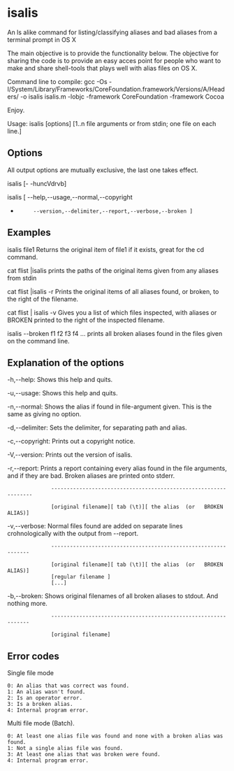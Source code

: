 isalis
======

An ls alike command for listing/classifying aliases and bad aliases from a terminal prompt in OS X

The main objective is to provide the functionality below. The objective for sharing the code
is to provide an easy acces point for people who want to make and share shell-tools that plays
well with alias files on OS X.

 Command line to compile:
  gcc -Os -I/System/Library/Frameworks/CoreFoundation.framework/Versions/A/Headers/ -o isalis isalis.m -lobjc  -framework CoreFoundation -framework Cocoa

Enjoy.

Usage: isalis [options] [1..n file arguments or from stdin; one file  on each line.]

Options
-------
  All output options are mutually exclusive, the last one takes effect.

  isalis [- -huncVdrvb]

  isalis [ --help,--usage,--normal,--copyright
-          --version,--delimiter,--report,--verbose,--broken ]

Examples
--------
  isalis file1
  Returns the original item of file1 if it exists, great for the cd command.

  cat flist |isalis 
  prints the paths of the original items given from any aliases from stdin

  cat flist |isalis -r
  Prints the original items of all aliases found, or broken, to the right
  of the filename.

  cat flist | isalis  -v
  Gives you a list of which files inspected, with aliases or BROKEN
  printed to the right of the inspected filename.

  isalis --broken f1 f2 f3 f4 ...
  prints all broken aliases found in the files given on the command line.

Explanation of the options
--------------------------

  -h,--help:      Shows this help and quits.

  -u,--usage:     Shows this help and quits.

  -n,--normal:    Shows the alias if found in file-argument given.
                  This is the  same as giving no option.

  -d,--delimiter: Sets the delimiter, for separating path and alias.

  -c,--copyright: Prints out a copyright notice.

  -V,--version:   Prints out the version of isalis.

  -r,--report:    Prints a report containing every alias found in the file
                  arguments, and if they are bad.  Broken aliases are
				  printed onto stderr.

                  ----------------------------------------------------------------

                  [original filename][ tab (\t)][ the alias  (or   BROKEN ALIAS)] 

  -v,--verbose:   Normal files found  are added on separate lines crohnologically
                  with the output from --report.

                  ---------------------------------------------------------------

                  [original filename][ tab (\t)][ the alias  (or   BROKEN ALIAS)] 
                  [regular filename ]
                  [...]

  -b,--broken:    Shows original filenames of all broken aliases to stdout.
                  And nothing more.

                  ---------------------------------------------------------------

                  [original filename]

Error codes
-----------

Single file mode

    0: An alias that was correct was found.
    1: An alias wasn't found.
    2: Is an operator error.
    3: Is a broken alias.
    4: Internal program error.

Multi file mode (Batch).

    0: At least one alias file was found and none with a broken alias was found.
    1: Not a single alias file was found.
    3: At least one alias that was broken were found.
    4: Internal program error.
